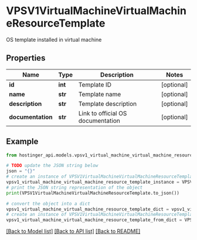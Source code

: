 # VPSV1VirtualMachineVirtualMachineResourceTemplate

OS template installed in virtual machine

## Properties

Name | Type | Description | Notes
------------ | ------------- | ------------- | -------------
**id** | **int** | Template ID | [optional] 
**name** | **str** | Template name | [optional] 
**description** | **str** | Template description | [optional] 
**documentation** | **str** | Link to official OS documentation | [optional] 

## Example

```python
from hostinger_api.models.vpsv1_virtual_machine_virtual_machine_resource_template import VPSV1VirtualMachineVirtualMachineResourceTemplate

# TODO update the JSON string below
json = "{}"
# create an instance of VPSV1VirtualMachineVirtualMachineResourceTemplate from a JSON string
vpsv1_virtual_machine_virtual_machine_resource_template_instance = VPSV1VirtualMachineVirtualMachineResourceTemplate.from_json(json)
# print the JSON string representation of the object
print(VPSV1VirtualMachineVirtualMachineResourceTemplate.to_json())

# convert the object into a dict
vpsv1_virtual_machine_virtual_machine_resource_template_dict = vpsv1_virtual_machine_virtual_machine_resource_template_instance.to_dict()
# create an instance of VPSV1VirtualMachineVirtualMachineResourceTemplate from a dict
vpsv1_virtual_machine_virtual_machine_resource_template_from_dict = VPSV1VirtualMachineVirtualMachineResourceTemplate.from_dict(vpsv1_virtual_machine_virtual_machine_resource_template_dict)
```
[[Back to Model list]](../README.md#documentation-for-models) [[Back to API list]](../README.md#documentation-for-api-endpoints) [[Back to README]](../README.md)


